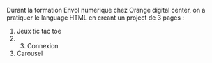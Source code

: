Durant la formation Envol numérique chez Orange digital center, on a pratiquer le language HTML en creant un project de 3 pages : 
1. Jeux tic tac toe
2. 3. Connexion
4. Carousel
